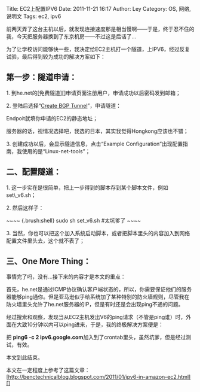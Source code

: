 Title: EC2上配置IPV6
Date: 2011-11-21 16:17
Author: Ley
Category: OS, 网络, 说明文
Tags: ec2, ipv6

前两天弄了这台主机以后，就发现连接速度那是相当慢啊——于是，终于忍不住的我，今天把服务器换到了东京机房——不过这是后话了...

为了让学校访问能够快一些，我决定给EC2主机打一个隧道，上IPV6，经过反复试验，最后得到较为成功的解决方案如下：

第一步：隧道申请：
----------------

</p>
​1. 到he.net的[免费隧道][]申请页面注册用户，申请成功以后密码发到邮箱；

​2. 登陆后选择“[Create BGP Tunnel][]”，申请隧道：

Endpoit就填你申请的EC2的静态地址；

</p>

服务器的话，视情况选择吧，我选的日本，其实我觉得Hongkong应该也不错；

</p>
​3. 创建成功以后，会显示隧道信息，点击“Example
Configuration”出现配置指南，我使用的是“Linux-net-tools”；

二、配置隧道：
-------------

</p>
​1.
这一步实在是很简单，把上一步得到的脚本存到某个脚本文件，例如set\_v6.sh；

​2. 然后这样子：

<p>
~~~~ {.brush:shell}
sudo sh set_v6.sh #太坑爹了
~~~~

</p>
​3.
当然，你也可以把这个加入系统启动脚本，或者把脚本里头的内容加入到网络配置文件里头去，这个就不表了；

三、One More Thing：
-------------------

</p>
事情完了吗，没有...接下来的内容才是本文的重点：

首先，he.net是通过ICMP协议确认客户端状态的，所以，你需要保证他们的服务器能够ping通你。但是亚马逊似乎给系统加了某种特别的防火墙规则，尽管我在防火墙里头允许了he.net服务器的IP，但是有时还是会出现ping不通的问题。

经过搜索和观察，发现当从EC2主机发出V6的ping请求（不管是ping谁）时，外面在大致10分钟以内可以ping进来，于是，我的终极解决方案便是：

把 **ping6 -c 2
ipv6.google.com**加入到了crontab里头，虽然坑爹，但是经过测试，有效。

本文到此结束。

本文在一定程度上参考了这篇文章：[http://benctechnicalblog.blogspot.com/2011/01/ipv6-in-amazon-ec2.html][]

  [免费隧道]: http://tunnelbroker.net/
  [Create BGP Tunnel]: http://tunnelbroker.net/new_tunnel.php?type=bgp
  [http://benctechnicalblog.blogspot.com/2011/01/ipv6-in-amazon-ec2.html]:
    http://benctechnicalblog.blogspot.com/2011/01/ipv6-in-amazon-ec2.html
